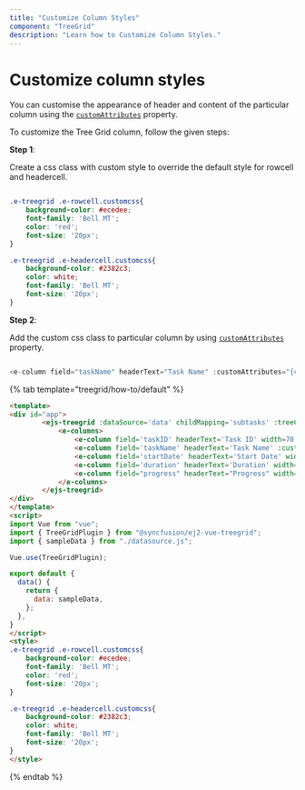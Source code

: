 ```yaml
---
title: "Customize Column Styles"
component: "TreeGrid"
description: "Learn how to Customize Column Styles."
---
```


# Customize column styles

You can customise the appearance of header and content of the particular column using the
[`customAttributes`](../../api/treegrid/column/#customattributes) property.

To customize the Tree Grid column, follow the given steps:

**Step 1**:

Create a css class with custom style to override the default style for rowcell and headercell.

```css

.e-treegrid .e-rowcell.customcss{
    background-color: #ecedee;
    font-family: 'Bell MT';
    color: 'red';
    font-size: '20px';
}

.e-treegrid .e-headercell.customcss{
    background-color: #2382c3;
    color: white;
    font-family: 'Bell MT';
    font-size: '20px';
}

```

**Step 2**:

Add the custom css class to particular column by using [`customAttributes`](../api/treegrid/column/#customattributes) property.

```typescript

<e-column field="taskName" headerText="Task Name" :customAttributes="{class: 'customcss'}"  width="100"></e-column>

```

{% tab template="treegrid/how-to/default" %}

```html
<template>
<div id="app">
        <ejs-treegrid :dataSource='data' childMapping='subtasks' :treeColumnIndex='1' height='280px'>
            <e-columns>
                <e-column field='taskID' headerText='Task ID' width=70 textAlign='Right'></e-column>
                <e-column field='taskName' headerText='Task Name' :customAttributes= "{class: 'customcss'}" width=100></e-column>
                <e-column field='startDate' headerText='Start Date' width=90 format="yMd" textAlign='Right'></e-column>
                <e-column field='duration' headerText='Duration' width=90 textAlign='Right'></e-column>
                <e-column field="progress" headerText="Progress" width="90" textAlign="Right" ></e-column>
            </e-columns>
        </ejs-treegrid>
</div>
</template>
<script>
import Vue from "vue";
import { TreeGridPlugin } from "@syncfusion/ej2-vue-treegrid";
import { sampleData } from "./datasource.js";

Vue.use(TreeGridPlugin);

export default {
  data() {
    return {
      data: sampleData,
    };
  },
}
</script>
<style>
.e-treegrid .e-rowcell.customcss{
    background-color: #ecedee;
    font-family: 'Bell MT';
    color: 'red';
    font-size: '20px';
}

.e-treegrid .e-headercell.customcss{
    background-color: #2382c3;
    color: white;
    font-family: 'Bell MT';
    font-size: '20px';
}
</style>

```

{% endtab %}
